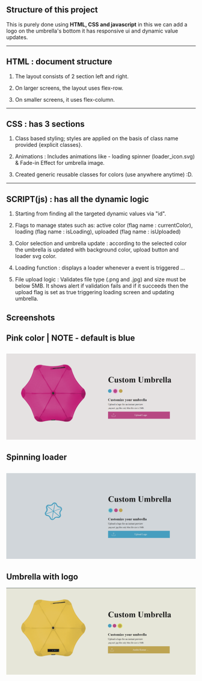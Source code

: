 ## **Structure of this project**
This is purely done using **HTML, CSS and javascript** in this we can add a logo on the umbrella's bottom it has responsive ui and dynamic value updates.

---

## **HTML : document structure**
    
1. The layout consists of 2 section left and right.

2. On larger screens, the layout uses flex-row.

3. On smaller screens, it uses flex-column.

---

## **CSS : has 3 sections** 
    
1. Class based styling; styles are applied on the basis of class name provided {explicit classes}.

2. Animations : Includes animations like - loading spinner (loader_icon.svg) & Fade-in Effect for umbrella image.

3. Created generic reusable classes for colors (use anywhere anytime) :D.

---

## **SCRIPT(js) : has all the dynamic logic** 
    
1. Starting from finding all the targeted dynamic values via "id".

2. Flags to manage states such as: active color (flag name : currentColor), loading (flag name : isLoading), uploaded (flag name : isUploaded)
    
3. Color selection and umbrella update : according to the selected color the umbrella is updated with background color, upload button and loader svg color.
    
4. Loading function : displays a loader whenever a event is triggered ... 
    
5. File upload logic : Validates file type (.png and .jpg) and size must be below 5MB. It shows alert if validation fails and if it succeeds then the upload flag is set as true triggering loading screen and updating umbrella. 

## **Screenshots**
## Pink color | NOTE - default is blue
![ss1](./assets/ss1.png)
---
## Spinning loader
![ss2](./assets/ss2.png)
---
## Umbrella with logo
![ss3](./assets/ss3.png)